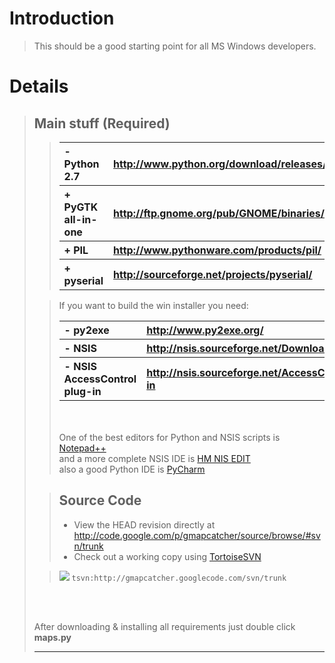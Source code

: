 # Introduction #

> This should be a good starting point for all MS Windows developers.


# Details #

> ## Main stuff (Required) ##
> > <table cellspacing='10'>
<blockquote><tr align='left'><th> - Python 2.7  </th><th> <a href='http://www.python.org/download/releases/2.7.5/'>http://www.python.org/download/releases/2.7.5/</a></th></tr>
<tr align='left'><th> + PyGTK all-in-one </th><th> <a href='http://ftp.gnome.org/pub/GNOME/binaries/win32/pygtk/2.24/'>http://ftp.gnome.org/pub/GNOME/binaries/win32/pygtk/2.24/</a></th></tr>
<tr align='left'><th> + PIL </th><th> <a href='http://www.pythonware.com/products/pil/'>http://www.pythonware.com/products/pil/</a></th></tr>
<tr align='left'><th> + pyserial </th><th> <a href='http://sourceforge.net/projects/pyserial/'>http://sourceforge.net/projects/pyserial/</a></th></tr>
</blockquote><blockquote></table></blockquote>


> If you want to build the win installer you need:
> <table cellspacing='10'>
<blockquote><tr align='left'><th> - py2exe   </th><th> <a href='http://www.py2exe.org/'>http://www.py2exe.org/</a></th></tr>
<tr align='left'><th> - NSIS     </th><th> <a href='http://nsis.sourceforge.net/Download'>http://nsis.sourceforge.net/Download</a></th></tr>
<tr align='left'><th> - NSIS AccessControl plug-in    </th><th> <a href='http://nsis.sourceforge.net/AccessControl_plug-in'>http://nsis.sourceforge.net/AccessControl_plug-in</a></th></tr>
</blockquote><blockquote></table>
<br><br>
One of the best editors for Python and NSIS scripts is <a href='http://notepad-plus.sourceforge.net/uk/download.php'>Notepad++</a><br>
and a more complete NSIS IDE is <a href='http://hmne.sourceforge.net/'>HM NIS EDIT</a><br>
also a good Python IDE is <a href='http://www.jetbrains.com/pycharm/download/'>PyCharm</a></blockquote>

<blockquote><h2>Source Code</h2>
<ul><li>View the HEAD revision directly at <a href='http://code.google.com/p/gmapcatcher/source/browse/#svn/trunk'>http://code.google.com/p/gmapcatcher/source/browse/#svn/trunk</a>
</li><li>Check out a working copy using <a href='http://tortoisesvn.net/downloads'>TortoiseSVN</a></li></ul></blockquote>

<blockquote><a href='http://tortoisesvn.net/downloads.html'><img src='http://gmapcatcher.googlecode.com/svn/wiki/TortoiseCheckout.png' /></a> <code>tsvn:http://gmapcatcher.googlecode.com/svn/trunk</code></blockquote>

</br></br>

After downloading & installing all requirements just double click <b>maps.py</b>


<hr />